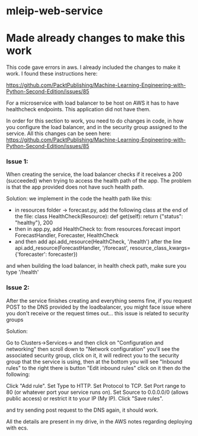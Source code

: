 # mleip-web-service


# Made already changes to make this work

This code gave errors in aws. I already included the changes to make it work. I found these instructions here:

https://github.com/PacktPublishing/Machine-Learning-Engineering-with-Python-Second-Edition/issues/85


For a microservice with load balancer to be host on AWS it has to have healthcheck endpoints. This application did not have them. 

In order for this section to work, you need to do changes in  code, in how you configure the load balancer, and in the security group assigned to the service. All this changes can be seen here:
https://github.com/PacktPublishing/Machine-Learning-Engineering-with-Python-Second-Edition/issues/85

### Issue 1:
When creating the service, the load balancer checks if it receives a 200 (succeeded) when trying to access the health path of the app. The problem is that the app provided does not have such health path.

Solution: we implement in the code the health path like this:

* in resources folder -> forecast.py, add the following class at the end of the file:
class HealthCheck(Resource):
    def get(self):
        return {"status": "healthy"}, 200
* then in app.py, add HealthCheck to:
from resources.forecast import ForecastHandler, Forecaster, HealthCheck
* and then add api.add_resource(HealthCheck, '/health') after the line api.add_resource(ForecastHandler, '/forecast', resource_class_kwargs={'forecaster': forecaster})

and when building the load balancer,  in health check path, make sure you type '/health'

### Issue 2:
After the service finishes creating and everything seems fine, if you request POST to the DNS provided by the loadbalancer, you might face issue where you don't receive or the request times out... this issue is related to security groups

Solution:

Go to Clusters->Services->
and then click on "Configuration and networking" then scroll down to "Network configuration" you'll see the associated security group, click on it, it will redirect you to the security group that the service is using, then at the bottom you will see "Inbound rules" to the right there is button "Edit inbound rules" click on it then do the following:

Click "Add rule".
Set Type to HTTP.
Set Protocol to TCP.
Set Port range to 80 (or whatever port your service runs on).
Set Source to 0.0.0.0/0 (allows public access) or restrict it to your IP (My IP).
Click "Save rules".

and try sending post request to the DNS again, it should work.



All the details are present in my drive, in the AWS notes regarding deploying with ecs. 